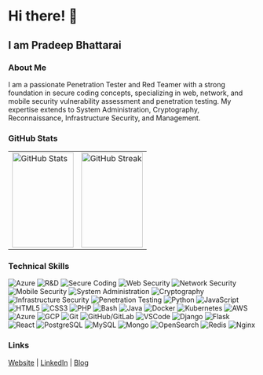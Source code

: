 # Hi there! 👋

## I am Pradeep Bhattarai

### About Me

I am a passionate Penetration Tester and Red Teamer with a strong foundation in secure coding concepts, specializing in web, network, and mobile security vulnerability assessment and penetration testing. My expertise extends to System Administration, Cryptography, Reconnaissance, Infrastructure Security, and Management.

### GitHub Stats

<table style="width: 100%;">
    <tr>
        <td style="width: 50%; height: 200px;">
            <img src="https://github-readme-stats.vercel.app/api?username=pr0d33p&show_icons=true&theme=tokyonight" alt="GitHub Stats" style="width: 100%; height: 100%;">
        </td>
        <td style="width: 50%; height: 200px;">
            <img src="https://github-readme-streak-stats.herokuapp.com/?user=pr0d33p&theme=black-ice&hide_border=false&stroke=lightblue&background=060A0CD0" alt="GitHub Streak" style="width: 100%; height: 100%;">
        </td>
    </tr>
</table>

### Technical Skills

![Azure](https://img.shields.io/badge/Azure-0089D6?style=for-the-badge&logo=microsoft-azure&logoColor=white)
![R&D](https://img.shields.io/badge/Research_&_Development-0089D6?style=for-the-badge&logo=visual-studio-code&logoColor=white)
![Secure Coding](https://img.shields.io/badge/Secure_Coding-0089D6?style=for-the-badge&logo=ssl&logoColor=white)
![Web Security](https://img.shields.io/badge/Web_Security-0089D6?style=for-the-badge&logo=owasp&logoColor=white)
![Network Security](https://img.shields.io/badge/Network_Security-0089D6?style=for-the-badge&logo=cisco&logoColor=white)
![Mobile Security](https://img.shields.io/badge/Mobile_Security-0089D6?style=for-the-badge&logo=android&logoColor=white)
![System Administration](https://img.shields.io/badge/System_Administration-0089D6?style=for-the-badge&logo=linux&logoColor=white)
![Cryptography](https://img.shields.io/badge/Cryptography-0089D6?style=for-the-badge&logo=openssl&logoColor=white)
![Infrastructure Security](https://img.shields.io/badge/Infrastructure_Security-0089D6?style=for-the-badge&logo=checkpoint&logoColor=white)
![Penetration Testing](https://img.shields.io/badge/Penetration_Testing-0089D6?style=for-the-badge&logo=hackthebox&logoColor=white)
![Python](https://img.shields.io/badge/Python-3776AB?style=for-the-badge&logo=python&logoColor=white)
![JavaScript](https://img.shields.io/badge/JavaScript-F7DF1E?style=for-the-badge&logo=javascript&logoColor=black)
![HTML5](https://img.shields.io/badge/HTML5-E34F26?style=for-the-badge&logo=html5&logoColor=white)
![CSS3](https://img.shields.io/badge/CSS3-1572B6?style=for-the-badge&logo=css3&logoColor=white)
![PHP](https://img.shields.io/badge/PHP-777BB4?style=for-the-badge&logo=php&logoColor=white)
![Bash](https://img.shields.io/badge/Bash-4EAA25?style=for-the-badge&logo=gnu-bash&logoColor=white)
![Java](https://img.shields.io/badge/Java-007396?style=for-the-badge&logo=java&logoColor=white)
![Docker](https://img.shields.io/badge/Docker-2496ED?style=for-the-badge&logo=docker&logoColor=white)
![Kubernetes](https://img.shields.io/badge/Kubernetes-326CE5?style=for-the-badge&logo=kubernetes&logoColor=white)
![AWS](https://img.shields.io/badge/AWS-232F3E?style=for-the-badge&logo=amazon-aws&logoColor=white)
![Azure](https://img.shields.io/badge/Azure-0089D6?style=for-the-badge&logo=microsoft-azure&logoColor=white)
![GCP](https://img.shields.io/badge/GCP-4285F4?style=for-the-badge&logo=google-cloud&logoColor=white)
![Git](https://img.shields.io/badge/Git-F05032?style=for-the-badge&logo=git&logoColor=white)
![GitHub/GitLab](https://img.shields.io/badge/GitHub/GitLab-181717?style=for-the-badge&logo=github&logoColor=white)
![VSCode](https://img.shields.io/badge/VSCode-007ACC?style=for-the-badge&logo=visual-studio-code&logoColor=white)
![Django](https://img.shields.io/badge/Django-092E20?style=for-the-badge&logo=django&logoColor=white)
![Flask](https://img.shields.io/badge/Flask-000000?style=for-the-badge&logo=flask&logoColor=white)
![React](https://img.shields.io/badge/React-61DAFB?style=for-the-badge&logo=react&logoColor=black)
![PostgreSQL](https://img.shields.io/badge/PostgreSQL-336791?style=for-the-badge&logo=postgresql&logoColor=white)
![MySQL](https://img.shields.io/badge/mysql-1337?style=for-the-badge&logo=mysql&logoColor=white&color=orange)
![Mongo](https://img.shields.io/badge/MongoDB-1337?style=for-the-badge&logo=mongoDB&logoColor=white)
![OpenSearch](https://img.shields.io/badge/opensearch-1337?style=for-the-badge&logo=opensearch&logoColor=white&color=blue)
![Redis](https://img.shields.io/badge/Redis-DC382D?style=for-the-badge&logo=redis&logoColor=white)
![Nginx](https://img.shields.io/badge/Nginx-009639?style=for-the-badge&logo=nginx&logoColor=white)

### Links

[Website](https://www.pradeepbhattarai.me) | [LinkedIn](https://www.linkedin.com/in/prdp/) | [Blog](https://blog.pradeepbhattarai.me)
